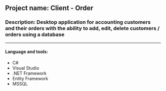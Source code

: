 ## Project name: Client - Order
### Description: Desktop application for accounting customers and their orders with the ability to add, edit, delete customers / orders using a database
---
#### Language and tools:
* C#
* Visual Studio
* .NET Framework
* Entity Framework
* MSSQL
